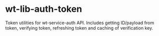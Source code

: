 # wt-lib-auth-token
Token utilities for wt-service-auth API. Includes getting ID/payload from token, verifying token, refreshing token and caching of verification key.
